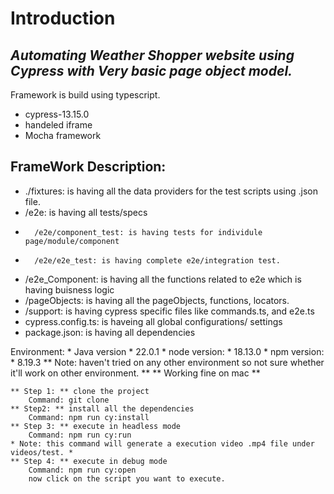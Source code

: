 # Introduction
## _Automating Weather Shopper website using Cypress with Very basic page object model._

Framework is build using typescript.

- cypress-13.15.0
- handeled iframe
- Mocha framework

## FrameWork Description:

- ./fixtures: is having all the data providers for the test scripts using .json file.
- /e2e: is having all tests/specs
-       /e2e/component_test: is having tests for individule page/module/component
-       /e2e/e2e_test: is having complete e2e/integration test.
- /e2e_Component: is having all the functions related to e2e which is having buisness logic
- /pageObjects: is having all the pageObjects, functions, locators.
- /support: is having cypress specific files like commands.ts, and e2e.ts
- cypress.config.ts: is haveing all global configurations/ settings
- package.json: is having all dependencies

Environment:
            * Java version * 22.0.1
            * node version: * 18.13.0
            * npm version: * 8.19.3
    ** Note: haven't tried on any other environment so not sure whether it'll work on other environment. **
    ** Working fine on mac **

    ** Step 1: ** clone the project
        Command: git clone 
    ** Step2: ** install all the dependencies
        Command: npm run cy:install
    ** Step 3: ** execute in headless mode
        Command: npm run cy:run
    * Note: this command will generate a execution video .mp4 file under videos/test. *
    ** Step 4: ** execute in debug mode
        Command: npm run cy:open
        now click on the script you want to execute.
  